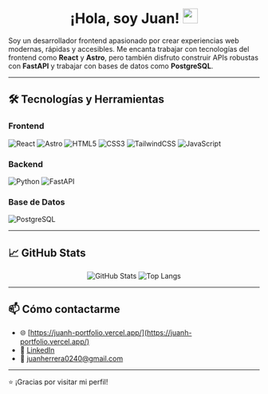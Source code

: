 <h1 align="center">
  ¡Hola, soy Juan! <img src="https://media.giphy.com/media/hvRJCLFzcasrR4ia7z/giphy.gif" width="30px"/>
</h1>

Soy un desarrollador frontend apasionado por crear experiencias web modernas, rápidas y accesibles. Me encanta trabajar con tecnologías del frontend como **React** y **Astro**, pero también disfruto construir APIs robustas con **FastAPI** y trabajar con bases de datos como **PostgreSQL**.

---

## 🛠️ Tecnologías y Herramientas

### Frontend
![React](https://img.shields.io/badge/-React-61DAFB?style=flat&logo=react&logoColor=000)
![Astro](https://img.shields.io/badge/-Astro-000000?style=flat&logo=astro&logoColor=white)
![HTML5](https://img.shields.io/badge/-HTML5-E34F26?style=flat&logo=html5&logoColor=white)
![CSS3](https://img.shields.io/badge/-CSS3-1572B6?style=flat&logo=css3)
![TailwindCSS](https://img.shields.io/badge/-TailwindCSS-38B2AC?style=flat&logo=tailwindcss&logoColor=white)
![JavaScript](https://img.shields.io/badge/-JavaScript-F7DF1E?style=flat&logo=javascript&logoColor=000)

### Backend
![Python](https://img.shields.io/badge/-Python-3776AB?style=flat&logo=python&logoColor=white)
![FastAPI](https://img.shields.io/badge/-FastAPI-009688?style=flat&logo=fastapi&logoColor=white)

### Base de Datos
![PostgreSQL](https://img.shields.io/badge/-PostgreSQL-336791?style=flat&logo=postgresql&logoColor=white)

---

## 📈 GitHub Stats

<p align="center">
  <img src="https://github-readme-stats.vercel.app/api?username=Juan21Herrera&show_icons=true&theme=tokyonight" alt="GitHub Stats" />
  <img src="https://github-readme-stats.vercel.app/api/top-langs/?username=Juan21Herrera&layout=compact&theme=tokyonight" alt="Top Langs" />
</p>

---

## 📫 Cómo contactarme

- 🌐 [https://juanh-portfolio.vercel.app/](https://juanh-portfolio.vercel.app/)
- 💼 [LinkedIn](https://www.linkedin.com/in/juan21herrera/)
- 📧 juanherrera0240@gmail.com

---

⭐ ¡Gracias por visitar mi perfil!
